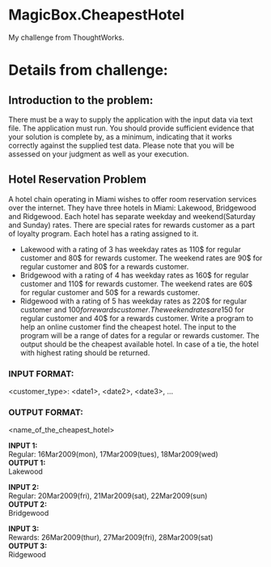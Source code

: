 # MagicBox.CheapestHotel
My challenge from ThoughtWorks.

# Details from challenge:

## Introduction to the problem:
 
There must be a way to supply the application with the input data via text file. The application must run. You should provide sufficient evidence that your solution is complete by, as a minimum, indicating that it works correctly against the supplied test data. Please note that you will be assessed on your judgment as well as your execution.
 
## Hotel Reservation Problem
 
A hotel chain operating in Miami wishes to offer room reservation services over the internet. 
They have three hotels in Miami: Lakewood, Bridgewood and Ridgewood. Each hotel has 
separate weekday and weekend(Saturday and Sunday) rates. There are special rates for 
rewards customer as a part of loyalty program. Each hotel has a rating assigned to it.
* Lakewood with a rating of 3 has weekday rates as 110$ for regular customer and 80$ for rewards customer. The weekend rates are 90$ for regular customer and 80$ for a rewards customer.
* Bridgewood with a rating of 4 has weekday rates as 160$ for regular customer and 110$ for rewards customer. The weekend rates are 60$ for regular customer and 50$ for a rewards customer.
* Ridgewood with a rating of 5 has weekday rates as 220$ for regular customer and 100$for rewards customer. The weekend rates are 150$ for regular customer and 40$ for a rewards customer.
Write a program to help an online customer find the cheapest hotel.
The input to the program will be a range of dates for a regular or rewards customer. The output should be the cheapest available hotel. In case of a tie, the hotel with highest rating should be returned.
 
### INPUT FORMAT:
\<customer_type>: \<date1>, \<date2>, \<date3>, ...

### OUTPUT FORMAT:
\<name_of_the_cheapest_hotel>

**INPUT 1:**<br />
Regular: 16Mar2009(mon), 17Mar2009(tues), 18Mar2009(wed)<br />
**OUTPUT 1:**<br />
Lakewood

**INPUT 2:**<br />
Regular: 20Mar2009(fri), 21Mar2009(sat), 22Mar2009(sun)<br />
**OUTPUT 2:**<br />
Bridgewood

**INPUT 3:**<br />
Rewards: 26Mar2009(thur), 27Mar2009(fri), 28Mar2009(sat)<br />
**OUTPUT 3:**<br />
Ridgewood
